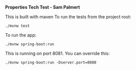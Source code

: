 **Properties Tech Test - Sam Palmert**

This is built with maven To run the tests from the project root:

`./mvnw test`

To run the app:

`./mvnw spring-boot:run`

This is running on port 8081. You can override this:

`./mvnw spring-boot:run -Dserver.port=8080`
